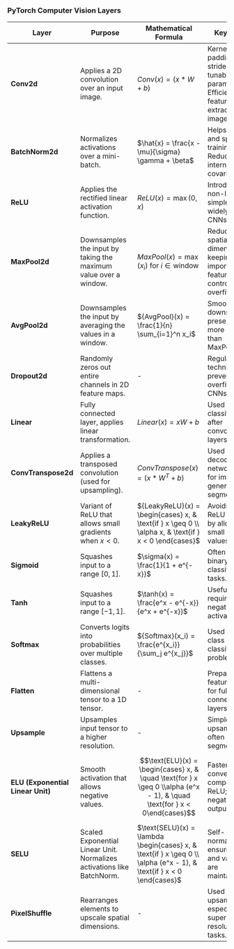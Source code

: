 ### PyTorch Computer Vision Layers

| **Layer**                   | **Purpose**                                            | **Mathematical Formula**                                     | **Key Points**                                                 |
|-----------------------------|--------------------------------------------------------|--------------------------------------------------------------|----------------------------------------------------------------|
| **Conv2d**                  | Applies a 2D convolution over an input image.           | ${Conv}(x) = (x * W + b)$                                    | Kernel size, padding, and stride are key tunable parameters. Efficient feature extraction in images. |
| **BatchNorm2d**             | Normalizes activations over a mini-batch.               | $\hat{x} = \frac{x - \mu}{\sigma} \gamma + \beta$            | Helps stabilize and speed up training. Reduces internal covariate shift. |
| **ReLU**                    | Applies the rectified linear activation function.       | ${ReLU}(x) = \max(0, x)$                                     | Introduces non-linearity; simple and widely used in CNNs. |
| **MaxPool2d**               | Downsamples the input by taking the maximum value over a window. | ${MaxPool}(x) = \max(x_i) \text{ for } i \in \text{window}$   | Reduces spatial dimensions, keeping important features. Helps control overfitting. |
| **AvgPool2d**               | Downsamples the input by averaging the values in a window. | ${AvgPool}(x) = \frac{1}{n} \sum_{i=1}^n x_i$                | Smoother downsampling; preserves more context than MaxPooling. |
| **Dropout2d**               | Randomly zeros out entire channels in 2D feature maps.  | -                                                            | Regularization technique to prevent overfitting in CNNs. |
| **Linear**                  | Fully connected layer, applies linear transformation.   | ${Linear}(x) = xW + b$                                       | Used for final classification after convolutional layers. |
| **ConvTranspose2d**         | Applies a transposed convolution (used for upsampling). | ${ConvTranspose}(x) = (x * W^T + b)$                         | Used in decoder networks (e.g., for image generation or segmentation). |
| **LeakyReLU**               | Variant of ReLU that allows small gradients when $x < 0$. | ${LeakyReLU}(x) = \begin{cases} x, & \text{if } x \geq 0 \\ \alpha x, & \text{if } x < 0 \end{cases}$ | Avoids dying ReLU problem by allowing small negative values. |
| **Sigmoid**                 | Squashes input to a range $[0, 1]$.                     | $\sigma(x) = \frac{1}{1 + e^{-x}}$                           | Often used in binary classification tasks. |
| **Tanh**                    | Squashes input to a range $[-1, 1]$.                    | $\tanh(x) = \frac{e^x - e^{-x}}{e^x + e^{-x}}$               | Useful in tasks requiring negative activations. |
| **Softmax**                 | Converts logits into probabilities over multiple classes. | ${Softmax}(x_i) = \frac{e^{x_i}}{\sum_j e^{x_j}}$             | Used in multi-class classification problems. |
| **Flatten**                 | Flattens a multi-dimensional tensor to a 1D tensor.     | -                                                            | Prepares feature maps for fully connected layers. |
| **Upsample**                | Upsamples input tensor to a higher resolution.          | -                                                            | Simple, fast upsampling often used in segmentation. |
| **ELU (Exponential Linear Unit)** | Smooth activation that allows negative values.     | $$\text{ELU}(x) = \begin{cases} x, & \quad \text{for } x \geq 0 \\alpha (e^x - 1), & \quad \text{for } x < 0\end{cases}$$ | Faster convergence compared to ReLU; allows negative outputs. |
| **SELU**                    | Scaled Exponential Linear Unit. Normalizes activations like BatchNorm. | $\text{SELU}(x) = \lambda \begin{cases} x, & \text{if } x \geq 0 \\ \alpha (e^x - 1), & \text{if } x < 0 \end{cases}$ | Self-normalizing, ensures mean and variance are maintained. |
| **PixelShuffle**            | Rearranges elements to upscale spatial dimensions.      | -                                                            | Used for upsampling, especially in super-resolution tasks. |
